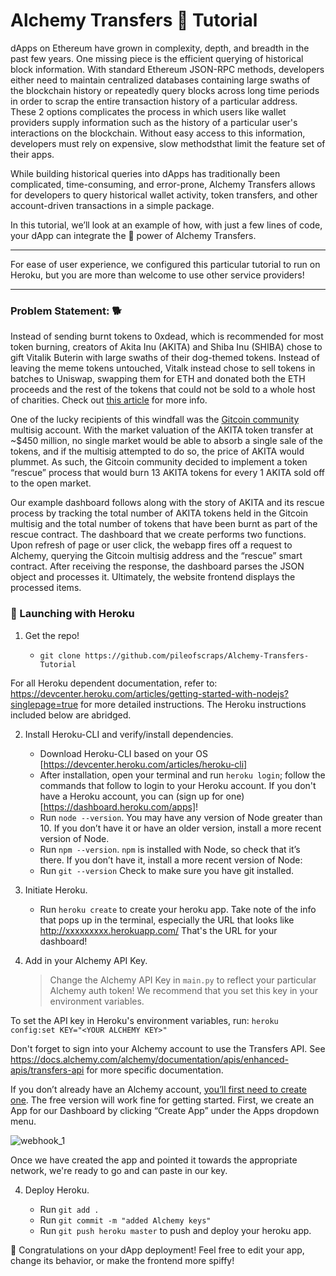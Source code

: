 Alchemy Transfers 🔀 Tutorial
============

dApps on Ethereum have grown in complexity, depth, and breadth in the past few years. One missing piece is the efficient querying of historical block information. With standard Ethereum JSON-RPC methods, developers either need to maintain centralized databases containing large swaths of the blockchain history or repeatedly query blocks across long time periods in order to scrap the entire transaction history of a particular address. These 2 options complicates the process in which users like wallet providers supply information such as the history of a particular user's interactions on the blockchain. Without easy access to this information, developers must rely on expensive, slow methodsthat limit the feature set of their apps.

While building historical queries into dApps has traditionally been complicated, time-consuming, and error-prone, Alchemy Transfers allows for developers to query historical wallet activity, token transfers, and other account-driven transactions in a simple package.  

In this tutorial, we’ll look at an example of how, with just a few lines of code, your dApp can integrate the 🔋 power of Alchemy Transfers.
***
For ease of user experience, we configured this particular tutorial to run on Heroku, but you are more than welcome to use other service providers!
***

### Problem Statement: 🐕 ###

Instead of sending burnt tokens to 0xdead, which is recommended for most token burning, creators of Akita Inu (AKITA) and Shiba Inu (SHIBA) chose to gift Vitalik Buterin with large swaths of their dog-themed tokens.  Instead of leaving the meme tokens untouched, Vitalk instead chose to sell tokens in batches to Uniswap, swapping them for ETH and donated both the ETH proceeds and the rest of the tokens that could not be sold to a whole host of charities.  Check out [this article](https://www.theblockcrypto.com/post/104676/vitalik-buterin-donates-more-than-60m-to-charity-after-selling-meme-tokens-including-shiba-inu) for more info.

One of the lucky recipients of this windfall was the [Gitcoin community](https://gitcoin.co/) multisig account.  With the market valuation of the AKITA token transfer at ~$450 million, no single market would be able to absorb a single sale of the tokens, and if the multisig attempted to do so, the price of AKITA would plummet.  As such, the Gitcoin community decided to implement a token “rescue” process that would burn 13 AKITA tokens for every 1 AKITA sold off to the open market.   

Our example dashboard follows along with the story of AKITA and its rescue process by tracking the total number of AKITA tokens held in the Gitcoin multisig and the total number of tokens that have been burnt as part of the rescue contract. The dashboard that we create performs two functions.  Upon refresh of page or user click, the webapp fires off a request to Alchemy, querying the Gitcoin multisig address and the “rescue” smart contract.  After receiving the response, the dashboard parses the JSON object and processes it.  Ultimately, the website frontend displays the processed items.

### 🚀 Launching with Heroku ###

 1. Get the repo!

      * `git clone https://github.com/pileofscraps/Alchemy-Transfers-Tutorial`

For all Heroku dependent documentation, refer to:
https://devcenter.heroku.com/articles/getting-started-with-nodejs?singlepage=true 
for more detailed instructions.  The Heroku instructions included below are abridged.

 2. Install Heroku-CLI and verify/install dependencies.

      * Download Heroku-CLI based on your OS [https://devcenter.heroku.com/articles/heroku-cli]
      * After installation, open your terminal and run `heroku login`; follow the commands that follow to login to your Heroku account.  If you don't have a Heroku account, you can (sign up for one)[https://dashboard.heroku.com/apps]!
      * Run `node --version`.  You may have any version of Node greater than 10.  If you don’t have it or have an older version, install a more recent version of Node.
      * Run `npm --version`.  `npm` is installed with Node, so check that it’s there. If you don’t have it, install a more recent version of Node:
      * Run `git --version`   Check to make sure you have git installed.  

 3. Initiate Heroku.

      * Run `heroku create` to create your heroku app. Take note of the info that pops up in the terminal, especially the URL that looks like  http://xxxxxxxxx.herokuapp.com/ That's the URL for your dashboard!

 3. Add in your Alchemy API Key.

      > Change the Alchemy API Key in `main.py` to reflect your particular Alchemy auth token!  We recommend that you set this key in your environment variables. 
       
To set the API key in Heroku's environment variables, run: `heroku config:set KEY="<YOUR ALCHEMY KEY>"`
      
Don't forget to sign into your Alchemy account to use the Transfers API.  See https://docs.alchemy.com/alchemy/documentation/apis/enhanced-apis/transfers-api for more specific documentation.  

If you don’t already have an Alchemy account, [you’ll first need to create one](https://alchemy.com/?r=affiliate:ba2189be-b27d-4ce9-9d52-78ce131fdc2d). The free version will work fine for getting started.  First, we create an App for our Dashboard by clicking “Create App” under the Apps dropdown menu.

![webhook_1](https://github.com/pileofscraps/Alchemy-Transfers-Tutorial/blob/master/app.png)
      
Once we have created the app and pointed it towards the appropriate network, we're ready to go and can paste in our key.

 4. Deploy Heroku.

      * Run `git add .`
      * Run `git commit -m "added Alchemy keys"`
      * Run `git push heroku master` to push and deploy your heroku app.
     
🎉 Congratulations on your dApp deployment! Feel free to edit your app, change its behavior, or make the frontend more spiffy!
